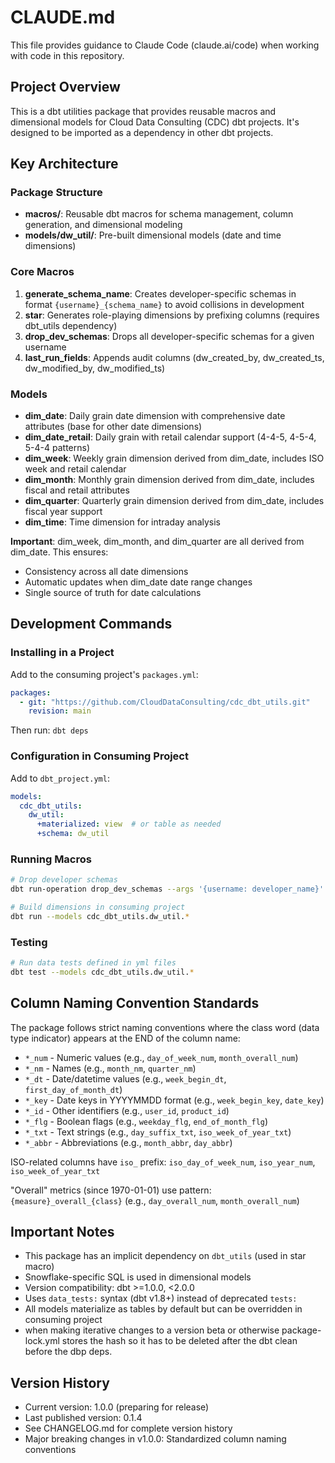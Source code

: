 # CLAUDE.md

This file provides guidance to Claude Code (claude.ai/code) when working with code in this repository.

## Project Overview

This is a dbt utilities package that provides reusable macros and dimensional models for Cloud Data Consulting (CDC) dbt projects. It's designed to be imported as a dependency in other dbt projects.

## Key Architecture

### Package Structure
- **macros/**: Reusable dbt macros for schema management, column generation, and dimensional modeling
- **models/dw_util/**: Pre-built dimensional models (date and time dimensions)

### Core Macros

1. **generate_schema_name**: Creates developer-specific schemas in format `{username}_{schema_name}` to avoid collisions in development
2. **star**: Generates role-playing dimensions by prefixing columns (requires dbt_utils dependency)
3. **drop_dev_schemas**: Drops all developer-specific schemas for a given username
4. **last_run_fields**: Appends audit columns (dw_created_by, dw_created_ts, dw_modified_by, dw_modified_ts)

### Models
- **dim_date**: Daily grain date dimension with comprehensive date attributes (base for other date dimensions)
- **dim_date_retail**: Daily grain with retail calendar support (4-4-5, 4-5-4, 5-4-4 patterns)
- **dim_week**: Weekly grain dimension derived from dim_date, includes ISO week and retail calendar
- **dim_month**: Monthly grain dimension derived from dim_date, includes fiscal and retail attributes
- **dim_quarter**: Quarterly grain dimension derived from dim_date, includes fiscal year support
- **dim_time**: Time dimension for intraday analysis

**Important**: dim_week, dim_month, and dim_quarter are all derived from dim_date. This ensures:
- Consistency across all date dimensions
- Automatic updates when dim_date date range changes
- Single source of truth for date calculations

## Development Commands

### Installing in a Project
Add to the consuming project's `packages.yml`:
```yaml
packages:
  - git: "https://github.com/CloudDataConsulting/cdc_dbt_utils.git"
    revision: main
```

Then run: `dbt deps`

### Configuration in Consuming Project
Add to `dbt_project.yml`:
```yaml
models:
  cdc_dbt_utils:
    dw_util:
      +materialized: view  # or table as needed
      +schema: dw_util
```

### Running Macros
```bash
# Drop developer schemas
dbt run-operation drop_dev_schemas --args '{username: developer_name}'

# Build dimensions in consuming project
dbt run --models cdc_dbt_utils.dw_util.*
```

### Testing
```bash
# Run data tests defined in yml files
dbt test --models cdc_dbt_utils.dw_util.*
```

## Column Naming Convention Standards

The package follows strict naming conventions where the class word (data type indicator) appears at the END of the column name:
- `*_num` - Numeric values (e.g., `day_of_week_num`, `month_overall_num`)
- `*_nm` - Names (e.g., `month_nm`, `quarter_nm`)
- `*_dt` - Date/datetime values (e.g., `week_begin_dt`, `first_day_of_month_dt`)
- `*_key` - Date keys in YYYYMMDD format (e.g., `week_begin_key`, `date_key`)
- `*_id` - Other identifiers (e.g., `user_id`, `product_id`)
- `*_flg` - Boolean flags (e.g., `weekday_flg`, `end_of_month_flg`)
- `*_txt` - Text strings (e.g., `day_suffix_txt`, `iso_week_of_year_txt`)
- `*_abbr` - Abbreviations (e.g., `month_abbr`, `day_abbr`)

ISO-related columns have `iso_` prefix: `iso_day_of_week_num`, `iso_year_num`, `iso_week_of_year_txt`

"Overall" metrics (since 1970-01-01) use pattern: `{measure}_overall_{class}` (e.g., `day_overall_num`, `month_overall_num`)

## Important Notes

- This package has an implicit dependency on `dbt_utils` (used in star macro)
- Snowflake-specific SQL is used in dimensional models
- Version compatibility: dbt >=1.0.0, <2.0.0
- Uses `data_tests:` syntax (dbt v1.8+) instead of deprecated `tests:`
- All models materialize as tables by default but can be overridden in consuming project
- when making iterative changes to a version beta or otherwise package-lock.yml stores the hash so it has to be deleted after the dbt clean before the dbp deps.

## Version History
- Current version: 1.0.0 (preparing for release)
- Last published version: 0.1.4
- See CHANGELOG.md for complete version history
- Major breaking changes in v1.0.0: Standardized column naming conventions
